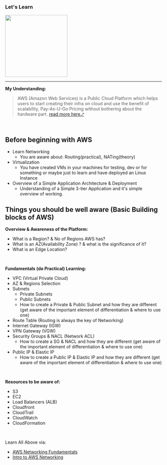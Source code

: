 ### Let's Learn 
<img src="https://pbs.twimg.com/profile_images/1473756532827246593/KRgw2UkV_400x400.jpg" width=200>

<!--
<img src="https://a0.awsstatic.com/libra-css/images/logos/aws_logo_smile_1200x630.png" width=200>
-->

---

<b> My Understanding: </b>

> AWS (Amazon Web Services) is a Public Cloud Platform which helps users to start creating their infra on cloud and use the benefit of scalability, Pay-As-U-Go Pricing without bothering about the hardware part. <a href="https://aws.amazon.com/getting-started/" target="_blank" rel="noopener noreferrer"> read more here.⤤ </a>

<br>

## Before beginning with AWS

- Learn Networking
    * You are aware about: Routing(practical), NATing(theory)
- Virtualization
    * You have created VMs in your machines for testing, dev or for something or maybe just to learn and have deployed an Linux Instance
- Overview of a Simple Application Architecture & Deployment
    * Understanding of a Simple 3-tier Application and it's simple overview of working.

## Things you should be well aware (Basic Building blocks of AWS) </b>

<b> Overview & Awareness of the Platform: </b>
- What is a Region? & No of Regions AWS has?
- What is an AZ(Availability Zone) ? & what is the significance of it?
- What is an Edge Location?

<br/>


<b> Fundamentals (do Practical) Learning: </b>
- VPC (Virtual Private Cloud)
- AZ & Regions Selection
- Subnets
   * Private Subnets
   * Public Subnets
   * How to create a Private & Public Subnet and how they are different (get aware of the important element of differentiation & where to use one)
- Route Table (Routing is always the key of Networking)
- Internet Gateway (IGW)
- VPN Gateway (VGW) 
- Security Groups & NACL (Network ACL)
    * How to create a SG & NACL and how they are different (get aware of the important element of differentiation & where to use one)
- Public IP & Elastic IP
    * How to create a Public IP & Elastic IP and how they are different (get aware of the important element of differentiation & where to use one)

<br/>

<b> Resources to be aware of: </b>
- S3
- EC2
- Load Balancers (ALB)
- Cloudfront
- CloudTrail
- CloudWatch
- CloudFormation

<br/>


Learn All Above via:
 - [AWS Networking Fundamentals](https://www.youtube.com/watch?v=hiKPPy584Mg)
 - [Intro to AWS Networking](https://www.youtube.com/watch?v=XZbvQWkpJTI)

